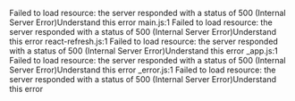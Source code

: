 Failed to load resource: the server responded with a status of 500 (Internal Server Error)Understand this error
main.js:1  Failed to load resource: the server responded with a status of 500 (Internal Server Error)Understand this error
react-refresh.js:1  Failed to load resource: the server responded with a status of 500 (Internal Server Error)Understand this error
_app.js:1  Failed to load resource: the server responded with a status of 500 (Internal Server Error)Understand this error
_error.js:1  Failed to load resource: the server responded with a status of 500 (Internal Server Error)Understand this error